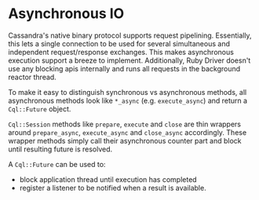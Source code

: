 # Asynchronous IO

Cassandra's native binary protocol supports request pipelining. Essentially, this lets a single connection to be used for several simultaneous and independent request/response exchanges. This makes asynchronous execution support a breeze to implement. Additionally, Ruby Driver doesn't use any blocking apis internally and runs all requests in the background reactor thread.

To make it easy to distinguish synchronous vs asynchronous methods, all asynchronous methods look like `*_async` (e.g. `execute_async`) and return a `Cql::Future` object.

`Cql::Session` methods like `prepare`, `execute` and `close` are thin wrappers around `prepare_async`, `execute_async` and `close_async` accordingly. These wrapper methods simply call their asynchronous counter part and block until resulting future is resolved.

A `Cql::Future` can be used to:

  * block application thread until execution has completed
  * register a listener to be notified when a result is available.
